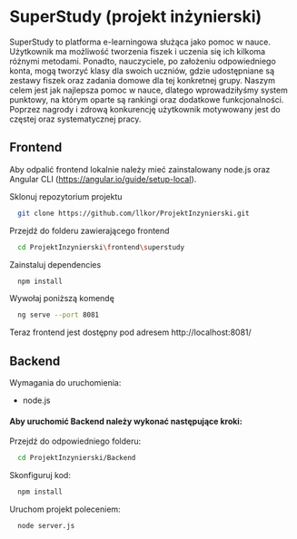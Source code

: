 
# SuperStudy (projekt inżynierski)

SuperStudy to platforma e-learningowa służąca jako pomoc w nauce. Użytkownik ma możliwość tworzenia fiszek i uczenia się ich kilkoma różnymi metodami. Ponadto, nauczyciele, po założeniu odpowiedniego konta, mogą tworzyć klasy dla swoich uczniów, gdzie udostępniane są zestawy fiszek oraz zadania domowe dla tej konkretnej grupy. Naszym celem jest jak najlepsza pomoc w nauce, dlatego wprowadziłyśmy system punktowy, na którym oparte są rankingi oraz dodatkowe funkcjonalności. Poprzez nagrody i zdrową konkurencję użytkownik motywowany jest do częstej oraz systematycznej pracy.


## Frontend

Aby odpalić frontend lokalnie należy mieć zainstalowany node.js oraz Angular CLI (https://angular.io/guide/setup-local).

Sklonuj repozytorium projektu

```bash
  git clone https://github.com/llkor/ProjektInzynierski.git
```

Przejdź do folderu zawierającego frontend

```bash
  cd ProjektInzynierski\frontend\superstudy
```

Zainstaluj dependencies

```bash
  npm install
```

Wywołaj poniższą komendę

```bash
  ng serve --port 8081
```
Teraz frontend jest dostępny pod adresem http://localhost:8081/

## Backend 

Wymagania do uruchomienia:
* node.js

#### Aby uruchomić Backend należy wykonać następujące kroki:

Przejdź do odpowiedniego folderu:

```bash
  cd ProjektInzynierski/Backend
```

Skonfiguruj kod:

```bash
  npm install
```

Uruchom projekt poleceniem: 

```bash
  node server.js
```
